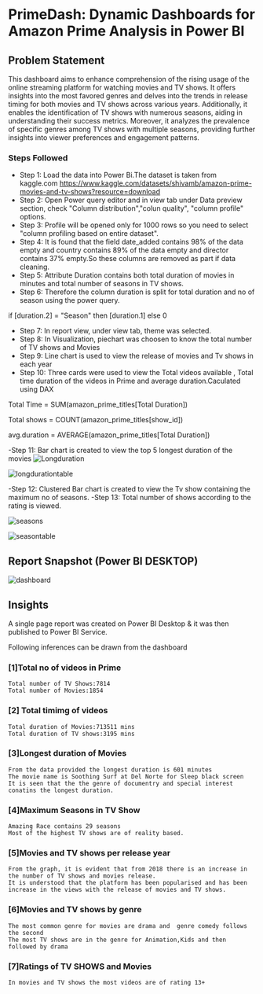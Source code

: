 # PrimeDash: Dynamic Dashboards for Amazon Prime Analysis in Power BI

## Problem Statement
This dashboard aims to enhance comprehension of the rising usage of the online streaming platform for watching movies and TV shows. It offers insights into the most favored genres and delves into the trends in release timing for both movies and TV shows across various years. Additionally, it enables the identification of TV shows with numerous seasons, aiding in understanding their success metrics. Moreover, it analyzes the prevalence of specific genres among TV shows with multiple seasons, providing further insights into viewer preferences and engagement patterns.

### Steps Followed
- Step 1: Load the data into Power Bi.The dataset is taken from kaggle.com
https://www.kaggle.com/datasets/shivamb/amazon-prime-movies-and-tv-shows?resource=download
- Step 2: Open Power query editor and in view tab under Data preview section, check "Column distribution","colun quality", "column profile" options.
- Step 3: Profile will be opened only for 1000 rows so you need to select "column profiling based on entire dataset".
- Step 4: It is found that the field date_added contains 98% of the data empty and country contains 89% of the data empty and director contains 37% empty.So these columns are removed as part if data cleaning.
- Step 5: Attribute Duration contains both total duration of movies in minutes and total number of seasons in TV shows.
- Step 6: Therefore the column duration is split for total duration and no of season using the power query.

if [duration.2] = "Season" then [duration.1] else 0

- Step 7: In report view, under view tab, theme was selected.
- Step 8: In Visualization, piechart was choosen to know the total number of TV shows and Movies
- Step 9: Line chart is used to view the release of movies and Tv shows in each year
- Step 10: Three cards were used to view the Total videos available , Total time duration of the videos in Prime and average duration.Caculated using DAX

Total Time = SUM(amazon_prime_titles[Total Duration])

Total shows = COUNT(amazon_prime_titles[show_id]) 

avg.duration = AVERAGE(amazon_prime_titles[Total Duration]) 

-Step 11: Bar chart is created to view the top 5 longest duration of the movies
![Longduration](https://github.com/sudeeptha/Project-BI/assets/26385640/7156c67b-ad05-4f56-a4b5-64dd0c5b45fa)

![longdurationtable](https://github.com/sudeeptha/Project-BI/assets/26385640/75dabf5a-a828-4572-b17c-5e5dc8b059a6)

-Step 12: Clustered Bar chart is created to view the Tv show containing the maximum no of seasons.
-Step 13: Total number of shows according to the rating is viewed.

![seasons](https://github.com/sudeeptha/Project-BI/assets/26385640/fd4298ff-9109-4c7b-b916-f8ad77a79afc)

![seasontable](https://github.com/sudeeptha/Project-BI/assets/26385640/e656f1a1-35a1-4a16-bc1b-b2029bde6301)

## Report Snapshot (Power BI DESKTOP)

![dashboard](https://github.com/sudeeptha/Project-BI/assets/26385640/3dce9223-3022-4360-831b-8f976f6670f9)

## Insights
A single page report was created on Power BI Desktop & it was then published to Power BI Service.

Following inferences can be drawn from the dashboard

### [1]Total no of videos in Prime 
	
	Total number of TV Shows:7814
	Total number of Movies:1854

### [2] Total timimg of videos
	
	Total duration of Movies:713511 mins
	Total duration of TV shows:3195 mins

### [3]Longest duration of Movies
	From the data provided the longest duration is 601 minutes
	The movie name is Soothing Surf at Del Norte for Sleep black screen
	It is seen that the the genre of documentry and special interest conatins the longest duration.

### [4]Maximum Seasons in TV Show
	Amazing Race contains 29 seasons
	Most of the highest TV shows are of reality based.

### [5]Movies and TV shows per release year
	From the graph, it is evident that from 2018 there is an increase in the number of TV shows and movies release.
	It is understood that the platform has been popularised and has been increase in the views with the release of movies and TV shows.

### [6]Movies and TV shows by genre
	The most common genre for movies are drama and  genre comedy follows the second
	The most TV shows are in the genre for Animation,Kids and then followed by drama

### [7]Ratings of TV SHOWS and Movies
	In movies and TV shows the most videos are of rating 13+
 
	  








